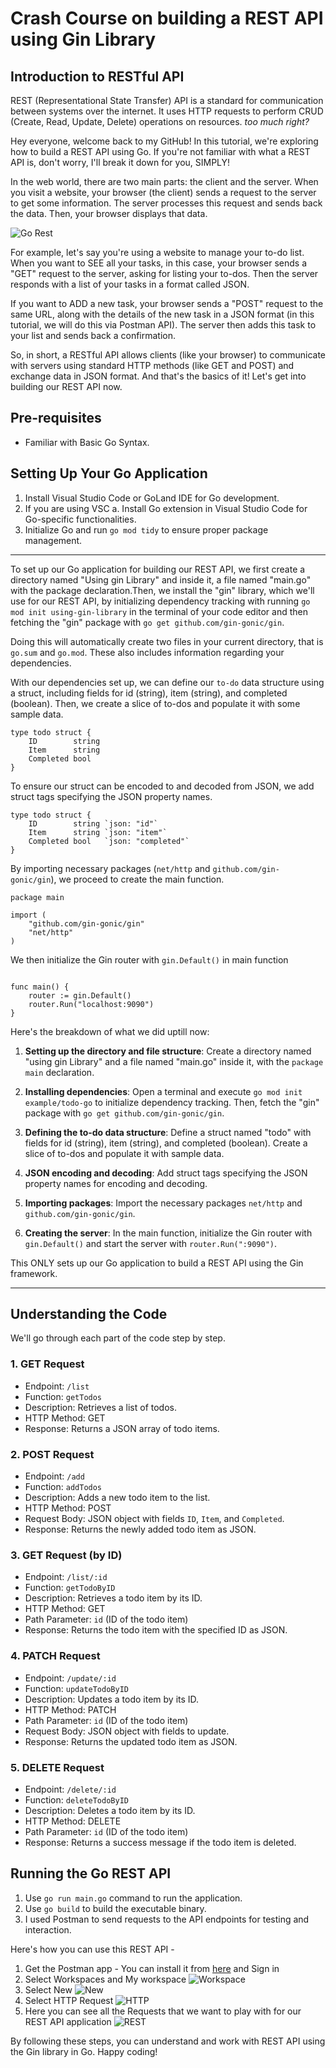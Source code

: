# Crash Course on building a REST API using Gin Library

## Introduction to RESTful API
REST (Representational State Transfer) API is a standard for communication between systems over the internet. It uses HTTP requests to perform CRUD (Create, Read, Update, Delete) operations on resources. _too much right?_

Hey everyone, welcome back to my GitHub! In this tutorial, we're exploring how to build a REST API using Go. If you're not familiar with what a REST API is, don't worry, I'll break it down for you, SIMPLY!

In the web world, there are two main parts: the client and the server. When you visit a website, your browser (the client) sends a request to the server to get some information. The server processes this request and sends back the data. Then, your browser displays that data.

![Go Rest](./assets/gorest.png)

For example, let's say you're using a website to manage your to-do list. When you want to SEE all your tasks, in this case, your browser sends a "GET" request to the server, asking for listing your to-dos. Then the server responds with a list of your tasks in a format called JSON.

If you want to ADD a new task, your browser sends a "POST" request to the same URL, along with the details of the new task in a JSON format (in this tutorial, we will do this via Postman API). The server then adds this task to your list and sends back a confirmation.

So, in short, a RESTful API allows clients (like your browser) to communicate with servers using standard HTTP methods (like GET and POST) and exchange data in JSON format. And that's the basics of it! Let's get into building our REST API now.

## Pre-requisites
- Familiar with Basic Go Syntax.

## Setting Up Your Go Application
1. Install Visual Studio Code or GoLand IDE for Go development.
2. If you are using VSC 
    a. Install Go extension in Visual Studio Code for Go-specific functionalities.
3. Initialize Go and run `go mod tidy` to ensure proper package management.
---

To set up our Go application for building our REST API, we first create a directory named "Using gin Library" and inside it, a file named "main.go" with the package declaration.Then, we install the "gin" library, which we'll use for our REST API, by initializing dependency tracking with running `go mod init using-gin-library` in the terminal of your code editor and then fetching the "gin" package with `go get github.com/gin-gonic/gin`.

Doing this will automatically create two files in your current directory, that is `go.sum` and `go.mod`. These also includes information regarding your dependencies.

With our dependencies set up, we can define our `to-do` data structure using a struct, including fields for id (string), item (string), and completed (boolean). Then, we create a slice of to-dos and populate it with some sample data.

```
type todo struct {
	ID        string
	Item      string
	Completed bool
}
```

To ensure our struct can be encoded to and decoded from JSON, we add struct tags specifying the JSON property names.

```
type todo struct {
	ID        string `json: "id"`
	Item      string `json: "item"`
	Completed bool   `json: "completed"`
}
```

By importing necessary packages (`net/http` and `github.com/gin-gonic/gin`), we proceed to create the main function.

```
package main

import (
	"github.com/gin-gonic/gin"
	"net/http"
)
```

We then initialize the Gin router with `gin.Default()` in main function

```

func main() {
	router := gin.Default()
    router.Run("localhost:9090")
}
```

Here's the breakdown of what we did uptill now:

1. **Setting up the directory and file structure**: Create a directory named "using gin Library" and a file named "main.go" inside it, with the `package main` declaration.

2. **Installing dependencies**: Open a terminal and execute `go mod init example/todo-go` to initialize dependency tracking. Then, fetch the "gin" package with `go get github.com/gin-gonic/gin`.

3. **Defining the to-do data structure**: Define a struct named "todo" with fields for id (string), item (string), and completed (boolean). Create a slice of to-dos and populate it with sample data.

4. **JSON encoding and decoding**: Add struct tags specifying the JSON property names for encoding and decoding.

5. **Importing packages**: Import the necessary packages `net/http` and `github.com/gin-gonic/gin`.

6. **Creating the server**: In the main function, initialize the Gin router with `gin.Default()` and start the server with `router.Run(":9090")`.

This ONLY sets up our Go application to build a REST API using the Gin framework.

---
## Understanding the Code
We'll go through each part of the code step by step.

### 1. GET Request
- Endpoint: `/list`
- Function: `getTodos`
- Description: Retrieves a list of todos.
- HTTP Method: GET
- Response: Returns a JSON array of todo items.

### 2. POST Request
- Endpoint: `/add`
- Function: `addTodos`
- Description: Adds a new todo item to the list.
- HTTP Method: POST
- Request Body: JSON object with fields `ID`, `Item`, and `Completed`.
- Response: Returns the newly added todo item as JSON.

### 3. GET Request (by ID)
- Endpoint: `/list/:id`
- Function: `getTodoByID`
- Description: Retrieves a todo item by its ID.
- HTTP Method: GET
- Path Parameter: `id` (ID of the todo item)
- Response: Returns the todo item with the specified ID as JSON.

### 4. PATCH Request
- Endpoint: `/update/:id`
- Function: `updateTodoByID`
- Description: Updates a todo item by its ID.
- HTTP Method: PATCH
- Path Parameter: `id` (ID of the todo item)
- Request Body: JSON object with fields to update.
- Response: Returns the updated todo item as JSON.

### 5. DELETE Request
- Endpoint: `/delete/:id`
- Function: `deleteTodoByID`
- Description: Deletes a todo item by its ID.
- HTTP Method: DELETE
- Path Parameter: `id` (ID of the todo item)
- Response: Returns a success message if the todo item is deleted.

## Running the Go REST API
1. Use `go run main.go` command to run the application.
2. Use `go build` to build the executable binary.
3. I used Postman to send requests to the API endpoints for testing and interaction.

Here's how you can use this REST API -

1. Get the Postman app - You can install it from [here](https://www.postman.com/downloads/) and Sign in
2. Select Workspaces and My workspace
    ![Workspace](./assets/image1.png)
3. Select New
    ![New](./assets/image2.png)
4. Select HTTP Request
    ![HTTP](./assets/image3.png)
5. Here you can see all the Requests that we want to play with for our REST API application
    ![REST](./assets/image4.png)

By following these steps, you can understand and work with REST API using the Gin library in Go. Happy coding!
